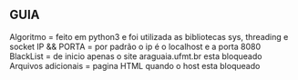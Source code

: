 ## GUIA

Algoritmo = feito em python3 e foi utilizada as bibliotecas sys, threading e socket
IP && PORTA = por padrão o ip é o localhost e a porta 8080
BlackList = de inicio apenas o site araguaia.ufmt.br esta bloqueado
Arquivos adicionais = pagina HTML quando o host esta bloqueado 
